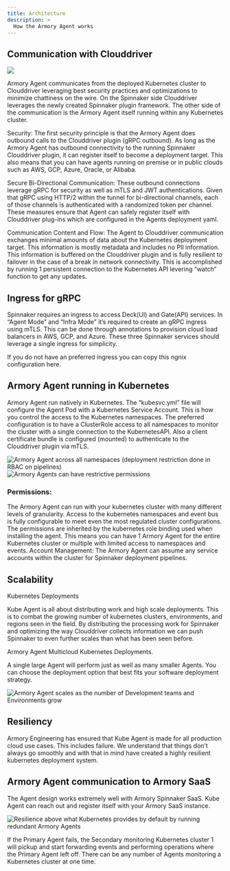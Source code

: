 ```yaml
---
title: Architecture
description: >
  How the Armory Agent works
---
```



## Communication with Clouddriver
![](https://paper-attachments.dropbox.com/s_716E58F6E839B4F4555DEA68E72A2ED554567BFE6B633074E17BD71244EE29FA_1600892715692_image.png)


Armory Agent communicates from the deployed Kubernetes cluster to Clouddriver leveraging best security practices and optimizations to minimize chattiness on the wire.  On the Spinnaker side Clouddriver leverages the newly created Spinnaker plugin framework.  The other side of the communication is the Armory Agent itself running within any Kubernetes cluster.

Security:
The first security principle is that the Armory Agent does outbound calls to the Clouddriver plugin (gRPC outbound).  As long as the Armory Agent has outbound connectivity to the running Spinnaker Clouddriver plugin, it can register itself to become a deployment target.  This also means that you can have agents running on premise or in public clouds such as AWS, GCP, Azure, Oracle, or Alibaba.

Secure Bi-Directional Communication:
These outbound connections leverage gRPC for security as well as mTLS and JWT authentications.  Given that gRPC using HTTP/2 within the tunnel for bi-directional channels, each of those channels is authenticated with a randomized token per channel.  These measures ensure that Agent can safely register itself with Clouddriver plug-ins which are configured in the Agents deployment yaml.

Communication Content and Flow:
The Agent to Clouddriver communication exchanges minimal amounts of data about the Kubernetes deployment target.  This information is mostly metadata and includes no PII information.  This information is buffered on the Clouddriver plugin and is fully resilient to failover in the case of a break in network connectivity.  This is accomplished by running 1 persistent connection to the Kubernetes API levering “watch” function to get any updates.  



## Ingress for gRPC

Spinnaker requires an ingress to access Deck(UI) and Gate(API) services.  In “Agent Mode” and “Infra Mode” it’s required to create an gRPC ingress using mTLS.  This can be done through annotations to provision cloud load balancers in AWS, GCP, and Azure.  These three Spinnaker services should leverage a single ingress for simplicity.  

If you do not have an preferred ingress you can copy this ngnix configuration here.


## Armory Agent running in Kubernetes

Armory Agent run natively in Kubernetes.  The “kubesvc.yml” file will configure the Agent Pod with a Kubernetes Service Account.  This is how you control the access to the Kubernetes namespaces. The preferred configuration is to have a ClusterRole access to all namespaces to monitor the cluster with a single connection to the KubernetesAPI.  Also a client certificate bundle is configured (mounted) to authenticate to the Clouddriver plugin via mTLS.


![Armory Agent across all namespaces (deployment restriction done in RBAC on pipelines)](https://paper-attachments.dropbox.com/s_716E58F6E839B4F4555DEA68E72A2ED554567BFE6B633074E17BD71244EE29FA_1600981509462_image.png)
![Armory Agents can have restrictive permissions](https://paper-attachments.dropbox.com/s_716E58F6E839B4F4555DEA68E72A2ED554567BFE6B633074E17BD71244EE29FA_1600994214857_image.png)

### Permissions:

The Armory Agent can run with your kubernetes cluster with many different levels of granularity.  Access to the kubernetes namespaces and event bus is fully configurable to meet even the most regulated cluster configurations.  The permissions are inherited by the kubernetes role binding used when installing the agent.  This means you can have 1 Armory Agent for the entire Kubernetes cluster or multiple with limited access to namespaces and events.
Account Management:
The Armory Agent can assume any service accounts within the cluster for Spinnaker deployment pipelines.  


## Scalability

Kubernetes Deployments

Kube Agent is all about distributing work and high scale deployments.  This is to combat the growing number of kubernetes clusters, environments, and regions seen in the field.  By distributing the processing work for Spinnaker and optimizing the way Clouddriver collects information we can push Spinnaker to even further scales than what has been seen before.

Armory Agent Multicloud Kubernetes Deployments.

A single large Agent will perform just as well as many smaller Agents.  You can choose the deployment option that best fits your software deployment strategy.


![Armory Agent scales as the number of Development teams and Environments grow](https://paper-attachments.dropbox.com/s_716E58F6E839B4F4555DEA68E72A2ED554567BFE6B633074E17BD71244EE29FA_1601009399172_image.png)


## Resiliency

Armory Engineering has ensured that Kube Agent is made for all production cloud use cases.  This includes failure.  We understand that things don’t always go smoothly and with that in mind have created a highly resilient kubernetes deployment system.

## Armory Agent communication to Armory SaaS

The Agent design works extremely well with Armory Spinnaker SaaS.  Kube Agent can reach out and register itself with your Armory SaaS instance.


![Resilience above what Kubernetes provides by default by running redundant Armory Agents](https://paper-attachments.dropbox.com/s_716E58F6E839B4F4555DEA68E72A2ED554567BFE6B633074E17BD71244EE29FA_1600985407580_image.png)


If the Primary Agent fails, the Secondary monitoring Kubernetes cluster 1 will pickup and start forwarding events and performing operations where the Primary Agent left off.  There can be any number of Agents monitoring a Kubernetes cluster at one time.



